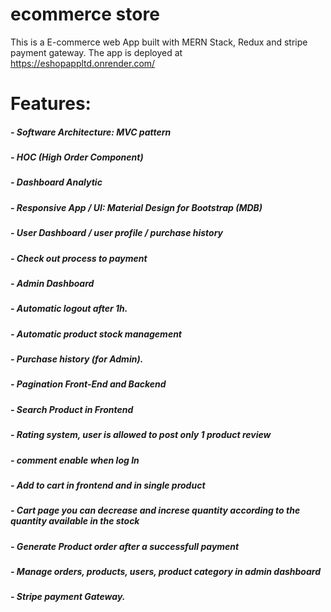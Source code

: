 # ecommerce store
This is a E-commerce web App built with MERN Stack, Redux and stripe payment gateway. 
The app is deployed at https://eshopappltd.onrender.com/


# Features:
##### - Software Architecture: MVC pattern
##### - HOC (High Order Component)
##### - Dashboard Analytic
##### - Responsive App / UI: Material Design for Bootstrap (MDB)
##### - User Dashboard / user profile / purchase history
##### - Check out process to payment
##### - Admin Dashboard
##### - Automatic logout after 1h.
##### - Automatic product stock management
##### - Purchase history (for Admin).
##### - Pagination Front-End and Backend
##### - Search Product in Frontend
##### - Rating system, user is allowed to post only 1 product review
##### - comment enable when log In
##### - Add to cart in frontend and in single product
##### - Cart page you can decrease and increse quantity according to the quantity available in the stock
##### - Generate Product order after a successfull payment
##### - Manage orders, products, users, product category in admin dashboard
##### - Stripe payment Gateway.
